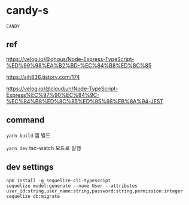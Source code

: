 # candy-s

`CANDY`

## ref

https://velog.io/@qhgus/Node-Express-TypeScript-%ED%99%98%EA%B2%BD-%EC%84%B8%ED%8C%85

https://sjh836.tistory.com/174

https://velog.io/@cloudjun/Node-TypeScript-Express%EC%97%90%EC%84%9C-%EC%84%B8%ED%8C%85%ED%95%98%EB%8A%94-JEST

## command

`yarn build` 앱 빌드

`yarn dev` tsc-watch 모드로 실행


## dev settings

```
npm install -g sequelize-cli-typescript
sequelize model:generate --name User --attributes user_id:string,user_name:string,password:string,permission:integer
sequelize db:migrate 
```